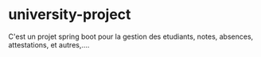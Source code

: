 # university-project
C'est un projet spring boot pour la gestion des etudiants, notes, absences, attestations, et autres,....
